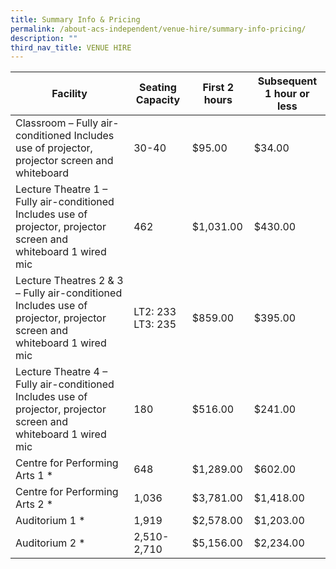```yaml
---
title: Summary Info & Pricing
permalink: /about-acs-independent/venue-hire/summary-info-pricing/
description: ""
third_nav_title: VENUE HIRE
---
```

| Facility                                                                                                               | Seating Capacity   | First 2 hours | Subsequent 1 hour or less |
|------------------------------------------------------------------------------------------------------------------------|--------------------|---------------|---------------------------|
| Classroom – Fully air-conditioned  Includes use of projector, projector screen and whiteboard                          | 30-40              | $95.00        | $34.00                    |
| Lecture Theatre 1 – Fully air-conditioned  Includes use of projector, projector screen and whiteboard 1 wired mic      | 462                | $1,031.00     | $430.00                   |
| Lecture Theatres 2 & 3 – Fully air-conditioned  Includes use of projector, projector screen and whiteboard 1 wired mic | LT2: 233  LT3: 235 | $859.00       | $395.00                   |
| Lecture Theatre 4 – Fully air-conditioned  Includes use of projector, projector screen and whiteboard 1 wired mic      | 180                | $516.00       | $241.00                   |
| Centre for Performing Arts 1 *                                                                                         | 648                | $1,289.00     | $602.00                   |
| Centre for Performing Arts 2 *                                                                                         | 1,036              | $3,781.00     | $1,418.00                 |
| Auditorium 1 *                                                                                                         | 1,919              | $2,578.00     | $1,203.00                 |
| Auditorium 2 *                                                                                                         | 2,510-2,710        | $5,156.00     | $2,234.00                 |